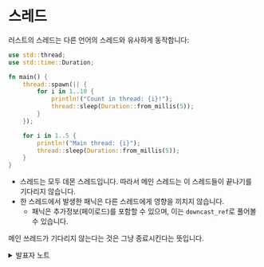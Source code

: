 # 스레드

러스트의 스레드는 다른 언어의 스레드와 유사하게 동작합니다:

```rust
use std::thread;
use std::time::Duration;

fn main() {
    thread::spawn(|| {
        for i in 1..10 {
            println!("Count in thread: {i}!");
            thread::sleep(Duration::from_millis(5));
        }
    });

    for i in 1..5 {
        println!("Main thread: {i}");
        thread::sleep(Duration::from_millis(5));
    }
}
```

* 스레드는 모두 데몬 스레드입니다. 따라서 메인 스레드는 이 스레드들이 끝나기를 기다리지 않습니다.
* 한 스레드에서 발생한 패닉은 다른 스레드에게 영향을 끼치지 않습니다.
  * 패닉은 추가정보(페이로드)를 포함할 수 있으며, 이는 `downcast_ref`로 풀어볼 수 있습니다.

메인 쓰레드가 기다리지 않는다는 것은 그냥 종료시킨다는 뜻입니다.&#x20;

<details>

<summary>발표자 노트</summary>

* 메인 스레드가 자식 스레드를 기다리지 않기 때문에 자식 스레드의 for문은 10까지 가지 않습니다.
* 만약 메인 스레드가 자식 스레드가 끝날 때 까지 기다리기를 원한다면 `let handle = thread::spawn(...)`으로 스레드를 선언한 후 `handle.join()`로 연결하여 사용합니다.
* 자식 스레드에서 발생한 패닉이 메인 스레드에는 영향을 주지 않음을 확인하시기 바랍니다.
* `handle.join()`사용시 `Result` 반환값을 통해 패닉의 추가정보에 접근할 수 있습니다. 이 시점에서 [`Any`](https://doc.rust-lang.org/std/any/index.html)에 대해 이야기를 해 보면 좋습니다.

</details>

